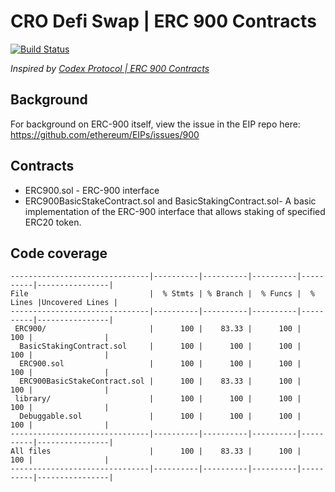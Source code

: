 # CRO Defi Swap | ERC 900 Contracts
[![Build Status](https://github.com/crypto-com/cro-staking/actions/runs/237971754)](https://github.com/crypto-com/cro-staking/actions/runs/237971754)

*Inspired by [Codex Protocol | ERC 900 Contracts](https://github.com/codex-protocol/contract.erc-900)*

## Background
For background on ERC-900 itself, view the issue in the EIP repo here: https://github.com/ethereum/EIPs/issues/900

## Contracts
- ERC900.sol - ERC-900 interface
- ERC900BasicStakeContract.sol and BasicStakingContract.sol- A basic implementation of the ERC-900 interface that allows staking of specified ERC20 token.

## Code coverage

```
-------------------------------|----------|----------|----------|----------|----------------|
File                           |  % Stmts | % Branch |  % Funcs |  % Lines |Uncovered Lines |
-------------------------------|----------|----------|----------|----------|----------------|
 ERC900/                       |      100 |    83.33 |      100 |      100 |                |
  BasicStakingContract.sol     |      100 |      100 |      100 |      100 |                |
  ERC900.sol                   |      100 |      100 |      100 |      100 |                |
  ERC900BasicStakeContract.sol |      100 |    83.33 |      100 |      100 |                |
 library/                      |      100 |      100 |      100 |      100 |                |
  Debuggable.sol               |      100 |      100 |      100 |      100 |                |
-------------------------------|----------|----------|----------|----------|----------------|
All files                      |      100 |    83.33 |      100 |      100 |                |
-------------------------------|----------|----------|----------|----------|----------------|

```
